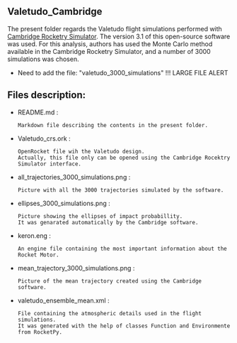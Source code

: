 ## Valetudo_Cambridge

The present folder regards the Valetudo flight simulations performed with [Cambridge Rocketry Simulator](http://cambridgerocket.sourceforge.net/). The version 3.1 of this open-source software was used.
For this analysis, authors has used the Monte Carlo method available in the Cambridge Rocketry Simulator, and a number of 3000 simulations was chosen.


- Need to add the file: "valetudo_3000_simulations" !!! LARGE FILE ALERT 


## Files description:

- README.md :

      Markdown file describing the contents in the present folder.

- Valetudo_crs.ork :

      OpenRocket file wih the Valetudo design.
      Actually, this file only can be opened using the Cambridge Rocektry Simulator interface.

- all_trajectories_3000_simulations.png :

      Picture with all the 3000 trajectories simulated by the software.

- ellipses_3000_simulations.png :

      Picture showing the ellipses of impact probabillity.
      It was genarated automatically by the Cambridge software.

- keron.eng :

      An engine file containing the most important information about the Rocket Motor.

- mean_trajectory_3000_simulations.png : 

      Picture of the mean trajectory created using the Cambridge software.

- valetudo_ensemble_mean.xml : 

      File containing the atmospheric details used in the flight simulations.
      It was generated with the help of classes Function and Environmente from RocketPy.

